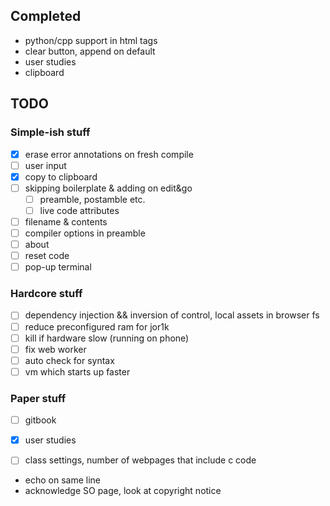 ## Completed
 - python/cpp support in html tags
 - clear button, append on default
 - user studies
 - clipboard

## TODO

### Simple-ish stuff
- [x] erase error annotations on fresh compile
- [ ] user input
- [x] copy to clipboard
- [ ] skipping boilerplate & adding on edit&go
  - [ ] preamble, postamble etc.
  - [ ] live code attributes
- [ ] filename & contents
- [ ] compiler options in preamble
- [ ] about
- [ ] reset code
- [ ] pop-up terminal

### Hardcore stuff
- [ ] dependency injection && inversion of control, local assets in browser fs
- [ ] reduce preconfigured ram for jor1k
- [ ] kill if hardware slow (running on phone)
- [ ] fix web worker
- [ ] auto check for syntax
- [ ] vm which starts up faster

### Paper stuff
- [ ] gitbook
- [x] user studies
- [ ] class settings, number of webpages that include c code


- echo on same line
- acknowledge SO page, look at copyright notice
